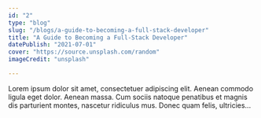 ```yaml
---
id: "2"
type: "blog"
slug: "/blogs/a-guide-to-becoming-a-full-stack-developer"
title: "A Guide to Becoming a Full-Stack Developer"
datePublish: "2021-07-01"
cover: "https://source.unsplash.com/random"
imageCredit: "unsplash"

---
```


Lorem ipsum dolor sit amet, consectetuer adipiscing elit. Aenean commodo ligula eget dolor. Aenean massa. Cum sociis natoque penatibus et magnis dis parturient montes, nascetur ridiculus mus. Donec quam felis, ultricies...